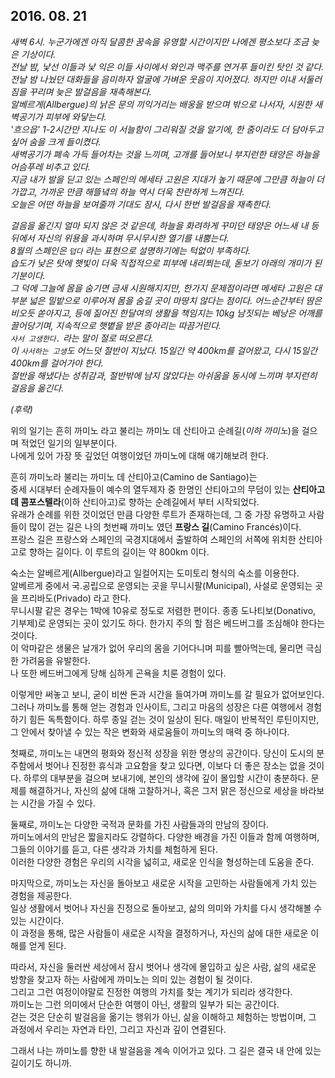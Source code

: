 ## 2016. 08. 21
*새벽 6시. 누군가에겐 아직 달콤한 꿈속을 유영할 시간이지만 나에겐 평소보다 조금 늦은 기상이다.   
전날 밤, 낯선 이들과 낯 익은 이들 사이에서 와인과 맥주를 연거푸 들이킨 탓인 것 같다.  
전날 밤 나눴던 대화들을 음미하자 얼굴에 가벼운 웃음이 지어졌다. 하지만 이내 서둘러 짐을 꾸리며 늦은 발걸음을 재촉해본다.  
알베르게(Allbergue)의 낡은 문의 끼익거리는 배웅을 받으며 밖으로 나서자, 시원한 새벽공기가 피부에 와닿는다.   
'흐으읍' 1-2시간만 지나도 이 서늘함이 그리워질 것을 알기에, 한 줌이라도 더 담아두고 싶어 숨을 크게 들이켰다.   
새벽공기가 폐속 가득 들어차는 것을 느끼며, 고개를 들어보니 부지런한 태양은 하늘을 어슴푸레 비추고 있다.  
지금 내가 발을 딛고 있는 스페인의 메세타 고원은 지대가 높기 때문에 그만큼 하늘이 더 가깝고, 가까운 만큼 해뜰녘의 하늘 역시 더욱 찬란하게 느껴진다.  
오늘은 어떤 하늘을 보여줄까 기대도 잠시, 다시 한번 발걸음을 재촉한다.* 

*걸음을 옮긴지 얼마 되지 않은 것 같은데, 하늘을 화려하게 꾸미던 태양은 어느새 내 등뒤에서 자신의 위용을 과시하며 무시무시한 열기를 내뿜는다.  
8월의 스페인은 `덥다` 라는 표현으로 설명하기에는 턱없이 부족하다.  
습도가 낮은 탓에 햇빛이 더욱 직접적으로 피부에 내리쬐는데, 돋보기 아래의 개미가 된 기분이다.  
그 덕에 그늘에 몸을 숨기면 금새 시원해지지만,  한가지 문제점이라면 메세타 고원은 대부분 넓은 밀밭으로 이루어져 몸을 숨길 곳이 마땅치 않다는 점이다.* 
*어느순간부터 땀은 비오듯 쏟아지고, 등에 짊어진 한달여의 생활을 책임지는 10kg 남짓되는 베낭은 어깨를 끌어당기며, 지속적으로 햇볕을 받은 종아리는 따끔거린다.  
`사서 고생한다.` 라는 말이 절로 떠오른다.*   
*이 `사서하는 고생`도  어느덧 절반이 지났다. 15일간 약 400km를 걸어왔고, 다시 15일간 400km를 걸어가야 한다.  
절반을 해냈다는 성취감과, 절반밖에 남지 않았다는 아쉬움을 동시에 느끼며 부지런히 걸음을 옮긴다.*

*(후략)*

위의 일기는 흔히 까미노 라고 불리는 까미노 데 산티아고 순례길(*이하 까미노*)을 걸으며 적었던 일기의 일부분이다.  
나에게 있어 가장 뜻 깊었던 여행이었던 까미노에 대해 얘기해보려 한다.

흔히 까미노라 불리는 까미노 데 산티아고(Camino de Santiago)는  
중세 시대부터 순례자들이 예수의 열두제자 중 한명인 산티아고의 무덤이 있는 **산티아고 데 콤포스텔라**(이하 산티아고)로 향하는 순례길에서 부터 시작되었다.  
유래가 순례를 위한 것이었던 만큼 다양한 루트가 존재하는데, 그 중 가장 유명하고 사람들이 많이 걷는 길은 나의 첫번째 까미노 였던 **프랑스 길**(Camino Francés)이다.  
프랑스 길은 프랑스와 스페인의 국경지대에서 출발하여 스페인의 서쪽에 위치한 산티아고로 향하는 길이다. 이 루트의 길이는 약 800km 이다.

숙소는 알베르게(Allbergue)라고 일컬어지는 도미토리 형식의 숙소를 이용한다.  
알베르게 중에서 국.공립으로 운영되는 곳을 무니시팔(Municipal), 사설로 운영되는 곳을 프리바도(Privado) 라고 한다.  
무니시팔 같은 경우는 1박에 10유로 정도로 저렴한 편이다. 종종 도나티보(Donativo, 기부제)로 운영되는 곳이 있기도 하다. 
한가지 주의 할 점은 베드버그를 조심해야 한다는 것이다.  
이 악마같은 생물은 날개가 없어 우리의 몸을 기어다니며 피를 빨아먹는데, 물리면 극심한 가려움을 유발한다.  
나 또한 베드버그에게 당해 심하게 곤욕을 치룬 경험이 있다.

이렇게만 써놓고 보니, 굳이 비싼 돈과 시간을 들여가며 까미노를 갈 필요가 없어보인다. 
그러나 까미노를 통해 얻는 경험과 인사이트, 그리고 마음의 성장은 다른 여행에서 경험하기 힘든 독특함이다. 
하루 종일 걷는 것이 일상이 된다. 매일이 반복적인 루틴이지만, 그 안에서 찾아낼 수 있는 작은 변화와 새로움들이 까미노의 매력 중 하나이다.

첫째로, 까미노는 내면의 평화와 정신적 성장을 위한 명상의 공간이다. 
당신이 도시의 분주함에서 벗어나 진정한 휴식과 고요함을 찾고 있다면, 이보다 더 좋은 장소는 없을 것이다. 
하루의 대부분을 걸으며 보내기에, 본인의 생각에 깊이 몰입할 시간이 충분하다. 
문제를 해결하거나, 자신의 삶에 대해 고찰하거나, 혹은 그저 맑은 정신으로 세상을 바라보는 시간을 가질 수 있다.

둘째로, 까미노는 다양한 국적과 문화를 가진 사람들과의 만남의 장이다.  
까미노에서의 만남은 짧을지라도 강렬하다. 다양한 배경을 가진 이들과 함께 여행하며, 그들의 이야기를 듣고, 다른 생각과 가치를 체험하게 된다.  
이러한 다양한 경험은 우리의 시각을 넓히고, 새로운 인식을 형성하는데 도움을 준다.

마지막으로, 까미노는 자신을 돌아보고 새로운 시작을 고민하는 사람들에게 가치 있는 경험을 제공한다.  
일상 생활에서 벗어나 자신을 진정으로 돌아보고, 삶의 의미와 가치를 다시 생각해볼 수 있는 시간이다.  
이 과정을 통해, 많은 사람들이 새로운 시작을 결정하거나, 자신의 삶에 대한 새로운 이해를 얻게 된다. 

따라서, 자신을 둘러싼 세상에서 잠시 벗어나 생각에 몰입하고 싶은 사람, 삶의 새로운 방향을 찾고자 하는 사람에게 까미노는 의미 있는 경험이 될 것이다.  
그리고 그런 여정이야말로 진정한 여행의 가치를 찾는 계기가 되리라 생각한다.  
까미노는 그런 의미에서 단순한 여행이 아닌, 생활의 일부가 되는 공간이다.  
걷는 것은 단순히 발걸음을 옮기는 행위가 아닌, 삶을 이해하고 체험하는 방법이며, 그 과정에서 우리는 자연과 타인, 그리고 자신과 깊이 연결된다. 

그래서 나는 까미노를 향한 내 발걸음을 계속 이어가고 있다. 그 길은 결국 내 안에 있는 길이기도 하니까.
